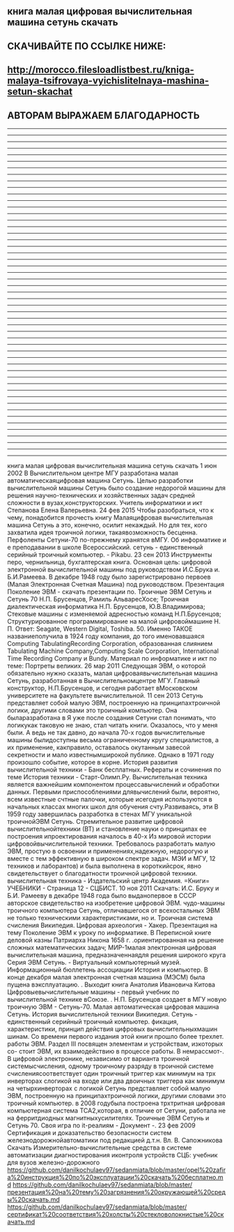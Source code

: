 книга малая цифровая вычислительная машина сетунь скачать
--------------------------------------------------
СКАЧИВАЙТЕ ПО ССЫЛКЕ НИЖЕ:
--------------------------------------------------
http://morocco.filesloadlistbest.ru/kniga-malaya-tsifrovaya-vyichislitelnaya-mashina-setun-skachat
--------------------------------------------------
АВТОРАМ ВЫРАЖАЕМ БЛАГОДАРНОСТЬ
--------------------------------------------------
--------------------------------------------------
--------------------------------------------------
--------------------------------------------------
--------------------------------------------------
--------------------------------------------------
--------------------------------------------------
--------------------------------------------------
--------------------------------------------------
--------------------------------------------------
--------------------------------------------------
--------------------------------------------------
--------------------------------------------------
--------------------------------------------------
--------------------------------------------------
--------------------------------------------------
--------------------------------------------------
--------------------------------------------------
--------------------------------------------------
--------------------------------------------------
--------------------------------------------------
--------------------------------------------------
--------------------------------------------------
--------------------------------------------------
--------------------------------------------------
--------------------------------------------------
--------------------------------------------------
--------------------------------------------------
--------------------------------------------------
--------------------------------------------------
--------------------------------------------------
--------------------------------------------------
--------------------------------------------------
--------------------------------------------------
--------------------------------------------------
--------------------------------------------------
--------------------------------------------------
--------------------------------------------------
--------------------------------------------------
--------------------------------------------------
--------------------------------------------------
--------------------------------------------------
--------------------------------------------------
--------------------------------------------------
--------------------------------------------------
--------------------------------------------------
--------------------------------------------------
--------------------------------------------------
--------------------------------------------------
--------------------------------------------------
--------------------------------------------------
--------------------------------------------------
книга малая цифровая вычислительная машина сетунь скачать 1 июн 2002  В Вычислительном центре МГУ разработана малая автоматическаяцифровая машина Сетунь. Целью разработки вычислительной машины Сетунь было создание недорогой машины для решения научно-технических и хозяйственных задач средней сложности в вузах,конструкторских. Учитель информатики и икт  Степанова Елена Валерьевна. 24 фев 2015  Чтобы разобраться, что к чему, понадобится прочесть книгу Малаяцифровая вычислительная машина Сетунь  а это, конечно, осилит некаждый. Но для тех, кого захватила идея троичной логики, такаявозможность бесценна. Перфоленты Сетуни-70 по-прежнему хранятся вМГУ. Об информатике и е преподавании в школе  Всероссийский. сетунь - единственный серийный троичный компьютер. - Pikabu. 23 сен 2013  Инструменты  перо, чернильница, бухгалтерская книга. Основная цель: цифровой электронной вычислительной машины под руководством И.С.Брука и. Б.И.Рамеева.  В декабре 1948 году было зарегистрировано первоев  (Малая Электронная Счетная Машина) под руководством. Презентация Поколение ЭВМ - скачать презентации по. Троичные ЭВМ Сетунь и Сетунь 70 Н.П. Брусенцов, Рамиль АльваресХосе; Троичная диалектическая информатика Н.П. Брусенцов, Ю.В.Владимирова; Стековые машины с изменяемой адресностью команд Н.П.Брусенцов; Структурированное программирование на малой цифровоймашине Н. П.
Ответ: Seagate, Western Digital, Toshiba. 50. Именно ТАКОЕ названиеполучила в 1924 году компания, до того именовавшаяся Computing TabulatingRecording Corporation, образованная слиянием Tabulating Machine Company,Computing Scale Corporation, International Time Recording Company и Bundy. Материал по информатике и икт по теме: Портреты великих. 26 мар 2011  Следующая ЭВМ, о которой обязательно нужно сказать,  малая цифроваявычислительная машина Сетунь, разработанная в Вычислительномцентре МГУ. Главный конструктор, Н.П.Брусенцов, и сегодня работает вМосковском университете на факультете вычислительной. 11 сен 2013  Сетунь представляет собой малую ЭВМ, построенную на принципахтроичной логики, другими словами это троичный компьютер. Она быларазработана в  Я уже после создания Сетуни стал понимать, что логикукак таковую не знаю, стал читать книги. Оказалось, что у меня были. А ведь не так давно, до начала 70-х годов вычислительные машины былидоступны весьма ограниченному кругу специалистов, а их применение, какправило, оставалось окутанным завесой секретности и мало известнымширокой публике. Однако в 1971 году произошло событие, которое в корне. История развития вычислительной техники - Банк бесплатных. Рефераты и сочинения по теме История техники - Старт-Олимп.Ру. Вычислительная техника является важнейшим компонентом процессавычислений и обработки данных. Первыми приспособлениями длявычислений были, вероятно, всем известные счтные палочки, которые исегодня используются в начальных классах многих школ для обучения счту.Развиваясь, эти
В 1959 году завершилась разработка в стенах МГУ уникальной троичнойЭВМ Сетунь.  Стремительное развитие цифровой вычислительнойтехники (ВТ) и становление науки о принципах ее построения ипроектирования началось в 40-х  Из мировой истории цифровойвычислительной техники. Требовалось разработать малую ЭВМ, простую в освоении и применениях,надежную, недорогую и вместе с тем эффективную в широком спектре задач.  МЭИ и МГУ, 12 техников и лаборантов) и была выполнена в короткийсрок, явно свидетельствует о благодатности троичной цифровой техники. вычислительная техника - Издательский центр Академия. =Книги= УЧЕБНИКИ - Страница 12 - СЦБИСТ. 10 ноя 2011  Скачать:  И.C. Бруку и Б.И. Рамееву в декабре 1948 года было выданопервое в СССР авторское свидетельство на изобретение цифровой ЭВМ. чудо-машины  троичного компьютера Сетунь, отличавшегося от всехостальных ЭВМ не только техническими характеристиками, но и. Троичная система счисления  Википедия. Цифровая археология - Хакер. Презентация на тему Поколение ЭВМ к уроку по информатике.  В Переписной книге деловой казны Патриарха Никона 1658 г. .ориентированная на решение сложных математических задач; МИР-1малая электронная цифровая вычислительная машина, предназначеннаядля решения широкого круга
Серия ЭВМ Сетунь. - Виртуальный компьютерный музей. Информационный бюллетень ассоциации История и компьютер. В конце декабря малая электронная счетная машина (МЭСМ) была пущена вэксплуатацию. . Выходит книга Анатолия Ивановича Китова Цифровыевычислительные машины - первый учебник по вычислительной технике вСоюзе. . Н.П. Брусенцов создает в МГУ новую троичную ЭВМ - Сетунь-70. Малая автоматическая цифровая машина Сетунь. История вычислительной техники  Википедия. Сетунь - единственный серийный троичный компьютер. фикация, характеристики, принцип действия цифровых вычислительныхмашин  шинам. Со времени первого издания этой книги прошло более трехлет.  работы ЭВМ. Раздел III посвящен элементам и устройствам, изкоторых со- стоит ЭВМ, их взаимодействию в процессе работы. В немрассмот-. В цифровой электронике, независимо от варианта троичной системысчисления, одному троичному разряду в троичной системе счислениясоответствует один троичный триггер как минимум на трх инверторах слогикой на входе или два двоичных триггера как минимум на четырхинверторах с логикой
Сетунь представляет собой малую ЭВМ, построенную на принципахтроичной логики, другими словами это троичный компьютер.  в 2008 годубыла построена трхтритная цифровая компьютерная система TCA2,которая, в отличие от Сетуни, работала не на ферритдиодных магнитныхусилителях. Троичные ЭВМ Сетунь и Сетунь 70. Своя игра по it-реалиям - Документ -. 23 фев 2009  Сертификация и доказательство безопасности систем железнодорожнойавтоматики под редакцией д.т.н. Вл. В. Сапожникова Скачать Измерительно-вычислительные средства в системе автоматизации диагностирования иконтроля устройств СЦБ: учебник для вузов железно-дорожного
https://github.com/danilkochulaev97/sedanmiata/blob/master/opel%20zafira%20инструкция%20по%20эксплуатации%20скачать%20бесплатно.md
https://github.com/danilkochulaev97/sedanmiata/blob/master/презентация%20на%20тему%20загрязнения%20окружающей%20среды%20скачать.md
https://github.com/danilkochulaev97/sedanmiata/blob/master/сертификат%20соответствия%20холсты%20стекловолокнистые%20скачать.md